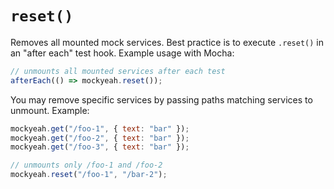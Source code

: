 # `reset()`

Removes all mounted mock services. Best practice is to execute `.reset()` in an "after each" test hook. Example usage with Mocha:

```js
// unmounts all mounted services after each test
afterEach(() => mockyeah.reset());
```

You may remove specific services by passing paths matching services to unmount. Example:

```js
mockyeah.get("/foo-1", { text: "bar" });
mockyeah.get("/foo-2", { text: "bar" });
mockyeah.get("/foo-3", { text: "bar" });

// unmounts only /foo-1 and /foo-2
mockyeah.reset("/foo-1", "/bar-2");
```
